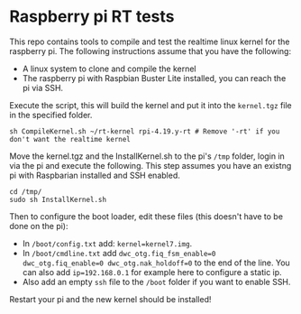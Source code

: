 # Raspberry pi RT tests
This repo contains tools to compile and test the realtime linux kernel for the raspberry pi.
The following instructions assume that you have the following:
- A linux system to clone and compile the kernel
- The raspberry pi with Raspbian Buster Lite installed, you can reach the pi via SSH.

Execute the script, this will build the kernel and put it into the `kernel.tgz` file in the specified folder.
```shell
sh CompileKernel.sh ~/rt-kernel rpi-4.19.y-rt # Remove '-rt' if you don't want the realtime kernel
```

Move the kernel.tgz and the InstallKernel.sh to the pi's `/tmp` folder, login in via the pi and execute the following.
This step assumes you have an existng pi with Raspbarian installed and SSH enabled.
```shell
cd /tmp/
sudo sh InstallKernel.sh
```

Then to configure the boot loader, edit these files (this doesn't have to be done on the pi):
- In `/boot/config.txt` add: `kernel=kernel7.img`.
- In `/boot/cmdline.txt` add `dwc_otg.fiq_fsm_enable=0 dwc_otg.fiq_enable=0 dwc_otg.nak_holdoff=0` to the end of the line. You can also add `ip=192.168.0.1` for example here to configure a static ip.
- Also add an empty `ssh` file to the `/boot` folder if you want to enable SSH.

Restart your pi and the new kernel should be installed!
